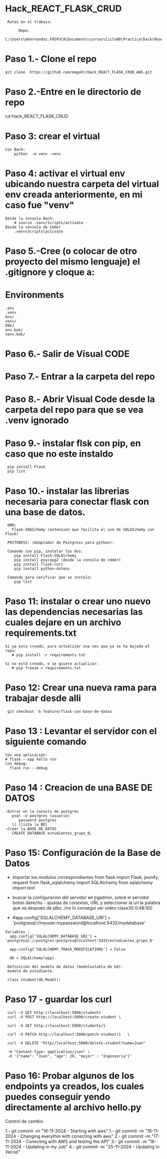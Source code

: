 # Hack_REACT_FLASK_CRUD

     Rutas en el trabajo:
          
          Repo:
          C:\Users\mhernandez.FOSPUCA\Documents\cursos\Ciclo08\Practica\hack\React\Hack_REACT_FLASK_CRUD_AWS




# Paso 1.- Clone el repo
    git clone  https://github.com/magahr/Hack_REACT_FLASK_CRUD_AWS.git

# Paso 2.-Entre en le directorio de repo 
   cd Hack_REACT_FLASK_CRUD

# Paso 3: crear el virtual 
    Con Bach:
        python  -m venv .venv
    
# Paso 4: activar el virtual env ubicando nuestra carpeta del virtual env creada anteriormente, en mi caso fue "venv"
    Desde la consola Bach:
        # source .venv/Scripts/activate
    Desde la consola de Cmder
        .venv\Scripts\activate
   
# Paso 5.-Cree (o colocar de otro proyecto del mismo lenguaje) el .gitignore y cloque a:
   # Environments
    .env
    .venv
    env/
    venv/
    ENV/
    env.bak/
    venv.bak/  
    
# Paso 6.- Salir de Visual CODE

# Paso 7.- Entrar a la carpeta del repo

# Paso 8.- Abrir Visual Code desde la carpeta del repo para que se vea .venv ignorado

# Paso 9.- instalar flsk con pip, en caso que no este instaldo
     pip install Flask
     pip list
 
# Paso 10.- instalar las librerias necesaria para conectar flask con una base de datos.
     ORM:
       Flask-SQAIchemy (extension que facilita el uso de SQLAIchemy con Flask)
       
     POSTGRESS: (Adaptador de Postgress para python):
       
     Comando con pip, instalar los dos:
        pip install Flask-SQLAlchemy
        pip install psycopg2 (desde la consola de cmder)
        pip install flask-cors  
        pip install python-dotenv

     Comando para verificar que se instalo:
        pip list

# Paso 11: instalar o crear uno nuevo las dependencias necesarias las cuales dejare en un archivo requirements.txt
    Si ya esta creado, para actualizar una ves que ya se ha bajado el repo:
       # pip install -r requirements.txt

    Si no está creado, o se quiere actualizar:
       # pip freeze > requirements.txt

# Paso 12: Crear una nueva rama para trabajar desde alli
     git checkout -b feature/flask-con-base-de-datos

# Paso 13 : Levantar el servidor con el siguiente comando
    Con una aplicación:
    # flask --app hello run
    Con debug:
      flask run --debug

# Paso 14 : Creacion de una BASE DE DATOS
    -Entrar en la consola de postgres
       psql -U postgres (usuario)
          password postgres
       \l (lista la BD)
    -Crear la BASE DE DATOS
       CREATE DATABASE estudiantes_grupo_8;

 

# Paso 15: Configuración de la Base de Datos
   - Importar los modulos correspondientes
     from flask import Flask, jsonify, request
     from flask_sqlalchemy import SQLAlchemy
     from sqlalchemy import text
     
   - buscar la configuracion del servidor en pgadmin,
    sobre el servidor boton derecho - ajustas de conexion,
    URL y seleccionar la url la palabra que va despues de
    jdbc..(no lo consegui ver video clase30 0:48:50)

   - #app.config['SQLALCHEMY_DATABASE_URI'] = 'postgresql://myuser:mypassword@localhost:5432/mydatabase'

    Variables :
      app.config['SQLALCHEMY_DATABASE_URI'] = 'postgresql://postgres:postgres@localhost:5432/estudiantes_grupo_8'

      app.config['SQLALCHEMY_TRACK_MODIFICATIONS'] = False

      db = SQLAlchemy(app)

     Definición del modelo de datos (modelo=tabla de bd):
     modelo de estudiante.
     
     class student(db.Model):

# Paso 17 - guardar los curl 
     
     curl -X GET http://localhost:5000/students
     curl -X POST http://localhost:5000/create-student \

     curl -X GET http://localhost:5000/students/1

     curl -X PATCH http://localhost:5000/patch-student/1   \

     curl -X DELETE "http//localhost:5000/delete-student?name=Juan"

     -H "Content-Type: application/json" \
     -d '{"name": "Juan", "age": 20, "major" : "Ingenieria"}'


# Paso 16: Probar algunos de los endpoints ya creados, los cuales puedes conseguir yendo directamente al archivo hello.py 



Control de cambio

1.- git commit -m "16-11-2024 - Starting with aws"
1.- git commit -m "16-11-2024 - Changing everythin with conecting with aws"
2.- git commit -m "17-11-2024 - Conecting with AWS and testing the API"
3.- git commit -m "18-11-2024 - Updating in my Job"
4.- git commit -m "25-11-2024 - Updating in  Vercel"

